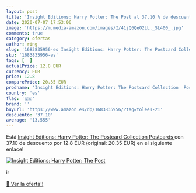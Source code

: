 ```yaml
---
layout: post
title: 'Insight Editions: Harry Potter: The Post al 37.10 % de descuento'
date: 2020-07-07 17:53:06
image: 'https://m.media-amazon.com/images/I/41jQ6QeO2LL._SL400_.jpg'
comments: true
category: ofertas
author: ring
slug: '1683835956-es Insight Editions: Harry Potter: The Postcard Collection...'
sku: '1683835956-es'
tags: [  ]
actualPrice: 12.8 EUR
currency: EUR
price: 12.8
comparePrice: 20.35 EUR
prodname: 'Insight Editions: Harry Potter: The Postcard Collection  Postcards '
country: 'es'
flag: '🇪🇸'
brand: ''
buyurl: 'https://www.amazon.es/dp/1683835956/?tag=tolees-21'
descuento: '37.10'
average: '13.555'
---
```


Está [Insight Editions: Harry Potter: The Postcard Collection  Postcards ](https://www.amazon.es/dp/1683835956/?tag=tolees-21) con 37.10 de descuento por 12.8 EUR (original: 20.35 EUR) en el siguiente enlace!

[![Insight Editions: Harry Potter: The Post](https://m.media-amazon.com/images/I/41jQ6QeO2LL._SL400_.jpg)](https://www.amazon.es/dp/1683835956/?tag=tolees-21)

ℹ️:


[🛒 Ver la oferta!!](https://www.amazon.es/dp/1683835956/?tag=tolees-21)
